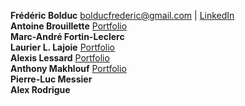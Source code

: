 **Frédéric Bolduc** bolducfrederic@gmail.com | [LinkedIn](http://linkedin.com/in/bolducfrederic)  
**Antoine Brouillette** [Portfolio](http://qc-leblond.github.io/)  
**Marc-André Fortin-Leclerc**  
**Laurier L. Lajoie** [Portfolio](http://www.laurierlajoie.com/)  
**Alexis Lessard** [Portfolio](https://github.com/sprawls)  
**Anthony Makhlouf** [Portfolio](https://www.artstation.com/artist/mak31)  
**Pierre-Luc Messier**  
**Alex Rodrigue**  
